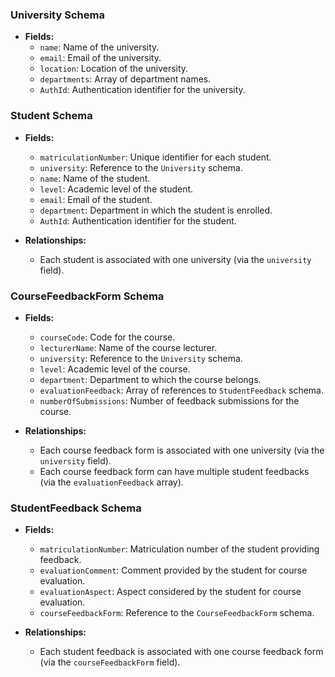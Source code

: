 ### University Schema

- **Fields:**
  - `name`: Name of the university.
  - `email`: Email of the university.
  - `location`: Location of the university.
  - `departments`: Array of department names.
  - `AuthId`: Authentication identifier for the university.

### Student Schema

- **Fields:**

  - `matriculationNumber`: Unique identifier for each student.
  - `university`: Reference to the `University` schema.
  - `name`: Name of the student.
  - `level`: Academic level of the student.
  - `email`: Email of the student.
  - `department`: Department in which the student is enrolled.
  - `AuthId`: Authentication identifier for the student.

- **Relationships:**
  - Each student is associated with one university (via the `university` field).

### CourseFeedbackForm Schema

- **Fields:**

  - `courseCode`: Code for the course.
  - `lecturerName`: Name of the course lecturer.
  - `university`: Reference to the `University` schema.
  - `level`: Academic level of the course.
  - `department`: Department to which the course belongs.
  - `evaluationFeedback`: Array of references to `StudentFeedback` schema.
  - `numberOfSubmissions`: Number of feedback submissions for the course.

- **Relationships:**
  - Each course feedback form is associated with one university (via the `university` field).
  - Each course feedback form can have multiple student feedbacks (via the `evaluationFeedback` array).

### StudentFeedback Schema

- **Fields:**

  - `matriculationNumber`: Matriculation number of the student providing feedback.
  - `evaluationComment`: Comment provided by the student for course evaluation.
  - `evaluationAspect`: Aspect considered by the student for course evaluation.
  - `courseFeedbackForm`: Reference to the `CourseFeedbackForm` schema.

- **Relationships:**
  - Each student feedback is associated with one course feedback form (via the `courseFeedbackForm` field).
